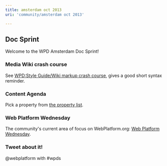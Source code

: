 ```yaml
---
title: amsterdam oct 2013
uri: 'community/amsterdam oct 2013'

---
```

## Doc Sprint

Welcome to the WPD Amsterdam Doc Sprint!

### Media Wiki crash course

See [WPD:Style Guide/Wiki markup crash course](/WPD:Style_Guide/Wiki_markup_crash_course), gives a good short syntax reminder.

### Content Agenda

Pick a property from [the property list](http://docs.webplatform.org/wiki/Meta:web_platform_wednesday?pk_campaign=sitenotice&pk_kwd=cssbeta).

### Web Platform Wednesday

The community's current area of focus on WebPlatform.org: [Web Platform Wednesday](/Meta:web_platform_wednesday).

### Tweet about it!

@webplatform with \#wpds
